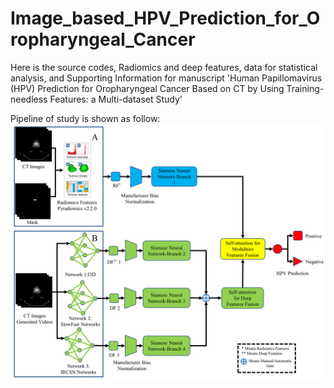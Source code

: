 # Image_based_HPV_Prediction_for_Oropharyngeal_Cancer

Here is the source codes, Radiomics and deep features, data for statistical analysis, and Supporting Information for manuscript 'Human Papillomavirus (HPV) Prediction for Oropharyngeal Cancer Based on CT by Using Training-needless Features: a Multi-dataset Study'  

Pipeline of study is shown as follow:
![image](https://github.com/FORRESTHUACHEN/Image_based_HPV_Prediction_for_Oropharyngeal_Cancer/blob/main/Figures/Figure2.png)

